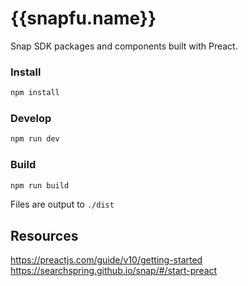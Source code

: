 # {{snapfu.name}}

Snap SDK packages and components built with Preact.

### Install

```bash
npm install
```

### Develop

```bash
npm run dev
```

### Build

```bash
npm run build
```

Files are output to `./dist`

## Resources

https://preactjs.com/guide/v10/getting-started  
https://searchspring.github.io/snap/#/start-preact

